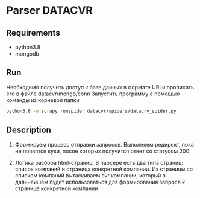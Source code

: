 # Parser DATACVR

## Requirements
- python3.8
- mongodb

## Run
Необходимо получить доступ к базе данных в формате URI и прописать его в файле datacvr/mongo/conn
Запустить программу с помощью команды из корневой папки 
```bash
python3.8 -m scrapy runspider datacvr/spiders/datacrv_spider.py
```

## Description

1) Формируем процесс отправки запросов. Выполняем редирект, пока не появятся куки, 
после которых получится ответ со статусом 200

2) Логика разбора html-страниц. В парсере есть два типа страниц: список компаний и
страница конкретной компании. Из страницы со списком компаний вытаскиваем cvr
компании, который в дальнейшем будет использоваться для формирования запроса к странице конкретной компании